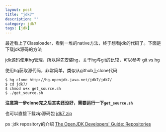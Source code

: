 ```yaml
---
layout: post
title: "jdk7"
description: ""
category: jdk7
tags: [jdk]
---
```


最近看上了Classloader，看到一堆的native方法，终于想看jdk的代码了。下面是下载jdk源码的方法

jdk源码使用hg管理，所以得先安装[hg](http://mercurial.selenic.com/)，关于hg与git的比较，可以参考 [git vs hg](http://blog.csdn.net/shaobo_wu/article/details/6090765)

使用hg获取源代码，非常简单，类似从github上clone代码

	$ hg clone http://hg.openjdk.java.net/jdk7/jdk7/
	$ cd jdk7/
	$ chmod u+x get_source.sh
	$ ./get_source.sh 
	
**注意第一步clone完之后其实还没好，需要运行一下`get_source.sh`**

也可以直接下载zip源码包 [jdk7 zip](http://download.java.net/openjdk/jdk7/)

ps :jdk repository的介绍 [The OpenJDK Developers' Guide: Repositories](http://openjdk.java.net/guide/repositories.html)
